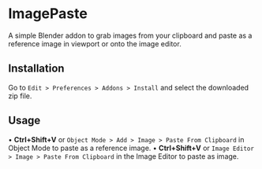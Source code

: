 ImagePaste
==

A simple Blender addon to grab images from your clipboard and paste as a reference image in viewport or onto the image editor.

Installation
--
Go to `Edit > Preferences > Addons > Install` and select the downloaded zip file.

Usage
--
• **Ctrl+Shift+V** or `Object Mode > Add > Image > Paste From Clipboard` in Object Mode to paste as a reference image.
• **Ctrl+Shift+V** or `Image Editor > Image > Paste From Clipboard` in the Image Editor to paste as image.
